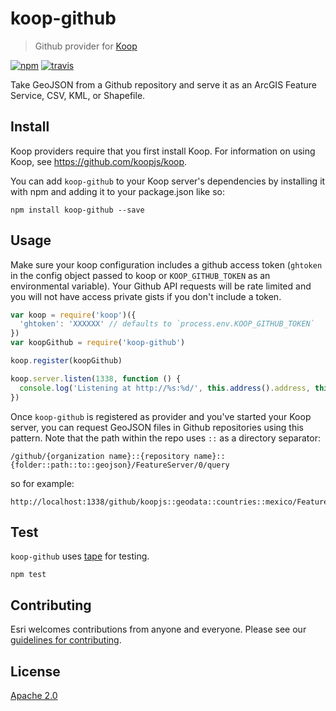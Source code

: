 # koop-github

> Github provider for [Koop](https://github.com/koopjs/koop)

[![npm][npm-image]][npm-url]
[![travis][travis-image]][travis-url]

[npm-image]: https://img.shields.io/npm/v/koop-github.svg?style=flat-square
[npm-url]: https://www.npmjs.com/package/koop-github
[travis-image]: https://travis-ci.org/koopjs/koop-provider-github.svg?branch=master
[travis-url]: https://travis-ci.org/koopjs/koop-provider-github

Take GeoJSON from a Github repository and serve it as an ArcGIS Feature Service, CSV, KML, or Shapefile.

## Install

Koop providers require that you first install Koop. For information on using Koop, see https://github.com/koopjs/koop.

You can add `koop-github` to your Koop server's dependencies by installing it with npm and adding it to your package.json like so:

```
npm install koop-github --save
```

## Usage

Make sure your koop configuration includes a github access token (`ghtoken` in the config object passed to koop or `KOOP_GITHUB_TOKEN` as an environmental variable). Your Github API requests will be rate limited and you will not have access private gists if you don't include a token.

```js
var koop = require('koop')({
  'ghtoken': 'XXXXXX' // defaults to `process.env.KOOP_GITHUB_TOKEN`
})
var koopGithub = require('koop-github')

koop.register(koopGithub)

koop.server.listen(1338, function () {
  console.log('Listening at http://%s:%d/', this.address().address, this.address().port)
})
```

Once `koop-github` is registered as provider and you've started your Koop server, you can request GeoJSON files in Github repositories using this pattern.  Note that the path within the repo uses `::` as a directory separator:

```
/github/{organization name}::{repository name}::{folder::path::to::geojson}/FeatureServer/0/query
```

so for example:

```
http://localhost:1338/github/koopjs::geodata::countries::mexico/FeatureServer/0/query
```

## Test

`koop-github` uses [tape](https://github.com/substack/tape) for testing.

```
npm test
```

## Contributing

Esri welcomes contributions from anyone and everyone. Please see our [guidelines for contributing](https://github.com/Esri/contributing).

## License

[Apache 2.0](LICENSE)
